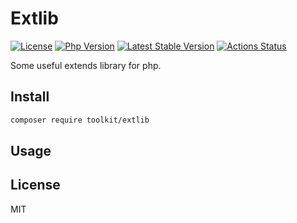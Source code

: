 # Extlib

[![License](https://img.shields.io/packagist/l/toolkit/extlib.svg?style=flat-square)](LICENSE)
[![Php Version](https://img.shields.io/badge/php-%3E=7.1.0-brightgreen.svg?maxAge=2592000)](https://packagist.org/packages/toolkit/extlib)
[![Latest Stable Version](http://img.shields.io/packagist/v/toolkit/extlib.svg)](https://packagist.org/packages/toolkit/extlib)
[![Actions Status](https://github.com/php-toolkit/extlib/workflows/Unit-tests/badge.svg)](https://github.com/php-toolkit/extlib/actions)

Some useful extends library for php.



## Install

```bash
composer require toolkit/extlib
```

## Usage


## License

MIT
